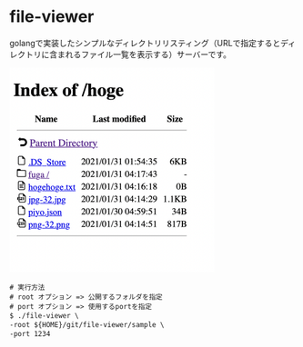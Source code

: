 # file-viewer
golangで実装したシンプルなディレクトリリスティング（URLで指定するとディレクトリに含まれるファイル一覧を表示する）サーバーです。  

<img src="https://raw.githubusercontent.com/hanadaUG/file-viewer/main/assets/screenshot.png" width="360">

```
# 実行方法
# root オプション => 公開するフォルダを指定
# port オプション => 使用するportを指定
$ ./file-viewer \
-root ${HOME}/git/file-viewer/sample \
-port 1234
```